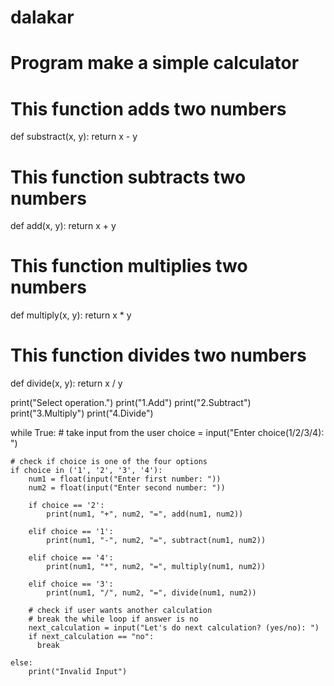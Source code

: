 # dalakar
# Program make a simple calculator

# This function adds two numbers
def substract(x, y):
    return x - y

# This function subtracts two numbers
def add(x, y):
    return x + y

# This function multiplies two numbers
def multiply(x, y):
    return x * y

# This function divides two numbers
def divide(x, y):
    return x / y


print("Select operation.")
print("1.Add")
print("2.Subtract")
print("3.Multiply")
print("4.Divide")

while True:
    # take input from the user
    choice = input("Enter choice(1/2/3/4): ")

    # check if choice is one of the four options
    if choice in ('1', '2', '3', '4'):
        num1 = float(input("Enter first number: "))
        num2 = float(input("Enter second number: "))

        if choice == '2':
            print(num1, "+", num2, "=", add(num1, num2))

        elif choice == '1':
            print(num1, "-", num2, "=", subtract(num1, num2))

        elif choice == '4':
            print(num1, "*", num2, "=", multiply(num1, num2))

        elif choice == '3':
            print(num1, "/", num2, "=", divide(num1, num2))
        
        # check if user wants another calculation
        # break the while loop if answer is no
        next_calculation = input("Let's do next calculation? (yes/no): ")
        if next_calculation == "no":
          break
    
    else:
        print("Invalid Input")
